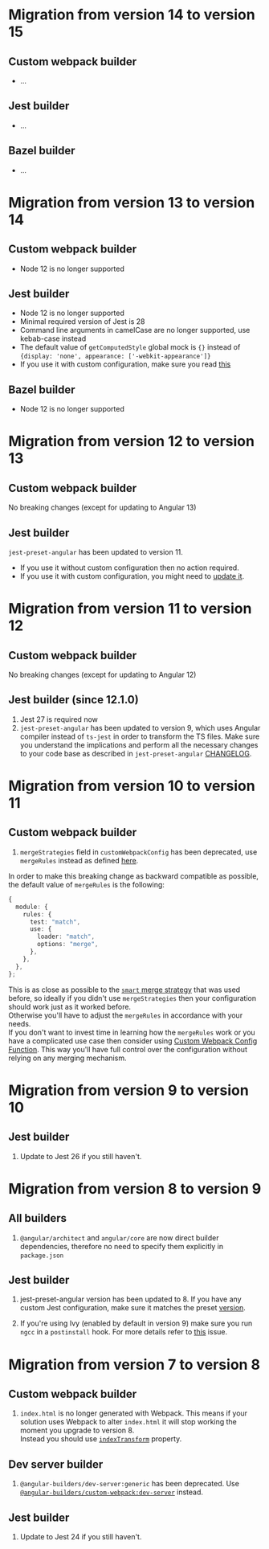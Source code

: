 # Migration from version 14 to version 15

## Custom webpack builder

- ...

## Jest builder

- ...

## Bazel builder

- ...

# Migration from version 13 to version 14

## Custom webpack builder

- Node 12 is no longer supported

## Jest builder

- Node 12 is no longer supported
- Minimal required version of Jest is 28
- Command line arguments in camelCase are no longer supported, use kebab-case instead
- The default value of `getComputedStyle` global mock is `{}` instead of `{display: 'none', appearance: ['-webkit-appearance']}`
- If you use it with custom configuration, make sure you read [this](https://github.com/thymikee/jest-preset-angular/blob/main/CHANGELOG.md#breaking-changes)

## Bazel builder

- Node 12 is no longer supported

# Migration from version 12 to version 13

## Custom webpack builder

No breaking changes (except for updating to Angular 13)

## Jest builder

`jest-preset-angular` has been updated to version 11.

- If you use it without custom configuration then no action required.
- If you use it with custom configuration, you might need to [update it](https://thymikee.github.io/jest-preset-angular/docs/next/guides/angular-13+/).

# Migration from version 11 to version 12

## Custom webpack builder

No breaking changes (except for updating to Angular 12)

## Jest builder (since 12.1.0)

1. Jest 27 is required now
2. `jest-preset-angular` has been updated to version 9, which uses Angular compiler instead of `ts-jest` in order to transform the TS files. Make sure you understand the implications and perform all the necessary changes to your code base as described in `jest-preset-angular` [CHANGELOG](https://github.com/thymikee/jest-preset-angular/blob/master/CHANGELOG.md).

# Migration from version 10 to version 11

## Custom webpack builder

1. `mergeStrategies` field in `customWebpackConfig` has been deprecated, use `mergeRules` instead as defined [here](https://github.com/survivejs/webpack-merge#mergewithrules).

In order to make this breaking change as backward compatible as possible, the default value of `mergeRules` is the following:

```ts
{
  module: {
    rules: {
      test: "match",
      use: {
        loader: "match",
        options: "merge",
      },
    },
  },
};
```

This is as close as possible to the [`smart` merge strategy](https://github.com/survivejs/webpack-merge/tree/v4.2.2#smart-merging) that was used before, so ideally if you didn't use `mergeStrategies` then your configuration should work just as it worked before.  
Otherwise you'll have to adjust the `mergeRules` in accordance with your needs.  
If you don't want to invest time in learning how the `mergeRules` work or you have a complicated use case then consider using [Custom Webpack Config Function](./packages/custom-webpack#custom-webpack-config-function). This way you'll have full control over the configuration without relying on any merging mechanism.

# Migration from version 9 to version 10

## Jest builder

1. Update to Jest 26 if you still haven't.

# Migration from version 8 to version 9

## All builders

1. `@angular/architect` and `angular/core` are now direct builder dependencies, therefore no need to specify them explicitly in `package.json`

## Jest builder

1. jest-preset-angular version has been updated to 8. If you have any custom Jest configuration, make sure it matches the preset [version](https://github.com/thymikee/jest-preset-angular/releases/tag/v8.0.0).

2. If you're using Ivy (enabled by default in version 9) make sure you run `ngcc` in a `postinstall` hook. For more details refer to [this](https://github.com/just-jeb/angular-builders/issues/679#issuecomment-587525674) issue.

# Migration from version 7 to version 8

## Custom webpack builder

1. `index.html` is no longer generated with Webpack. This means if your solution uses Webpack to alter `index.html` it will stop working the moment you upgrade to version 8.  
   Instead you should use [`indexTransform`](https://github.com/just-jeb/angular-builders/blob/master/packages/custom-webpack/README.md#index-transform) property.

## Dev server builder

1. `@angular-builders/dev-server:generic` has been deprecated. Use [`@angular-builders/custom-webpack:dev-server`](https://github.com/just-jeb/angular-builders/tree/master/packages/custom-webpack#Custom-webpack-dev-server) instead.

## Jest builder

1. Update to Jest 24 if you still haven't.
